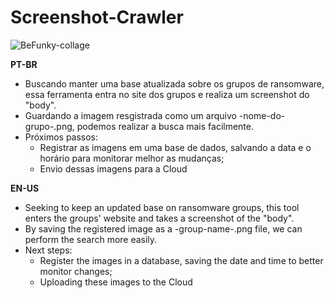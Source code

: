 # Screenshot-Crawler

![BeFunky-collage](https://user-images.githubusercontent.com/58004682/153609144-a52b8710-d45b-4e02-a1a6-156faf86a3b1.png)


__PT-BR__

- Buscando manter uma base atualizada sobre os grupos de ransomware, essa ferramenta entra no site dos grupos e realiza um screenshot do "body".
- Guardando a imagem resgistrada como um arquivo -nome-do-grupo-.png, podemos realizar a busca mais facilmente.
- Próximos passos:
  - Registrar as imagens em uma base de dados, salvando a data e o horário para monitorar melhor as mudanças;
  - Envio dessas imagens para a Cloud

__EN-US__

- Seeking to keep an updated base on ransomware groups, this tool enters the groups' website and takes a screenshot of the "body".
- By saving the registered image as a -group-name-.png file, we can perform the search more easily.
- Next steps:
  - Register the images in a database, saving the date and time to better monitor changes;
  - Uploading these images to the Cloud
